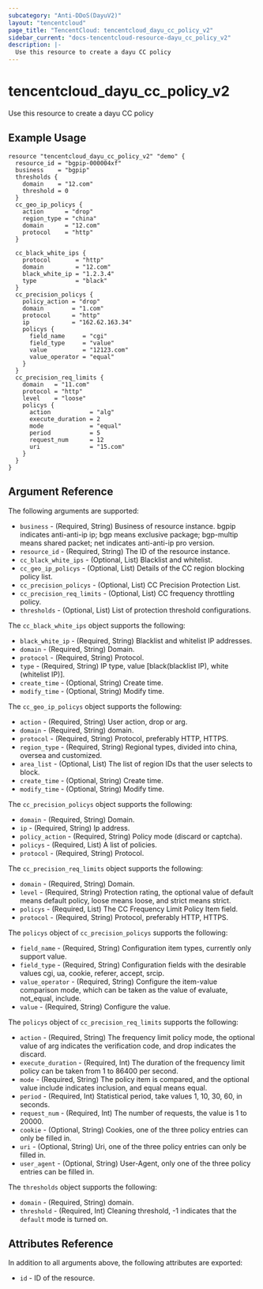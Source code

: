 ```yaml
---
subcategory: "Anti-DDoS(DayuV2)"
layout: "tencentcloud"
page_title: "TencentCloud: tencentcloud_dayu_cc_policy_v2"
sidebar_current: "docs-tencentcloud-resource-dayu_cc_policy_v2"
description: |-
  Use this resource to create a dayu CC policy
---
```


# tencentcloud_dayu_cc_policy_v2

Use this resource to create a dayu CC policy

## Example Usage

```hcl
resource "tencentcloud_dayu_cc_policy_v2" "demo" {
  resource_id = "bgpip-000004xf"
  business    = "bgpip"
  thresholds {
    domain    = "12.com"
    threshold = 0
  }
  cc_geo_ip_policys {
    action      = "drop"
    region_type = "china"
    domain      = "12.com"
    protocol    = "http"
  }

  cc_black_white_ips {
    protocol       = "http"
    domain         = "12.com"
    black_white_ip = "1.2.3.4"
    type           = "black"
  }
  cc_precision_policys {
    policy_action = "drop"
    domain        = "1.com"
    protocol      = "http"
    ip            = "162.62.163.34"
    policys {
      field_name     = "cgi"
      field_type     = "value"
      value          = "12123.com"
      value_operator = "equal"
    }
  }
  cc_precision_req_limits {
    domain   = "11.com"
    protocol = "http"
    level    = "loose"
    policys {
      action           = "alg"
      execute_duration = 2
      mode             = "equal"
      period           = 5
      request_num      = 12
      uri              = "15.com"
    }
  }
}
```

## Argument Reference

The following arguments are supported:

* `business` - (Required, String) Business of resource instance. bgpip indicates anti-anti-ip ip; bgp means exclusive package; bgp-multip means shared packet; net indicates anti-anti-ip pro version.
* `resource_id` - (Required, String) The ID of the resource instance.
* `cc_black_white_ips` - (Optional, List) Blacklist and whitelist.
* `cc_geo_ip_policys` - (Optional, List) Details of the CC region blocking policy list.
* `cc_precision_policys` - (Optional, List) CC Precision Protection List.
* `cc_precision_req_limits` - (Optional, List) CC frequency throttling policy.
* `thresholds` - (Optional, List) List of protection threshold configurations.

The `cc_black_white_ips` object supports the following:

* `black_white_ip` - (Required, String) Blacklist and whitelist IP addresses.
* `domain` - (Required, String) Domain.
* `protocol` - (Required, String) Protocol.
* `type` - (Required, String) IP type, value [black(blacklist IP), white (whitelist IP)].
* `create_time` - (Optional, String) Create time.
* `modify_time` - (Optional, String) Modify time.

The `cc_geo_ip_policys` object supports the following:

* `action` - (Required, String) User action, drop or arg.
* `domain` - (Required, String) domain.
* `protocol` - (Required, String) Protocol, preferably HTTP, HTTPS.
* `region_type` - (Required, String) Regional types, divided into china, oversea and customized.
* `area_list` - (Optional, List) The list of region IDs that the user selects to block.
* `create_time` - (Optional, String) Create time.
* `modify_time` - (Optional, String) Modify time.

The `cc_precision_policys` object supports the following:

* `domain` - (Required, String) Domain.
* `ip` - (Required, String) Ip address.
* `policy_action` - (Required, String) Policy mode (discard or captcha).
* `policys` - (Required, List) A list of policies.
* `protocol` - (Required, String) Protocol.

The `cc_precision_req_limits` object supports the following:

* `domain` - (Required, String) Domain.
* `level` - (Required, String) Protection rating, the optional value of default means default policy, loose means loose, and strict means strict.
* `policys` - (Required, List) The CC Frequency Limit Policy Item field.
* `protocol` - (Required, String) Protocol, preferably HTTP, HTTPS.

The `policys` object of `cc_precision_policys` supports the following:

* `field_name` - (Required, String) Configuration item types, currently only support value.
* `field_type` - (Required, String) Configuration fields with the desirable values cgi, ua, cookie, referer, accept, srcip.
* `value_operator` - (Required, String) Configure the item-value comparison mode, which can be taken as the value of evaluate, not_equal, include.
* `value` - (Required, String) Configure the value.

The `policys` object of `cc_precision_req_limits` supports the following:

* `action` - (Required, String) The frequency limit policy mode, the optional value of arg indicates the verification code, and drop indicates the discard.
* `execute_duration` - (Required, Int) The duration of the frequency limit policy can be taken from 1 to 86400 per second.
* `mode` - (Required, String) The policy item is compared, and the optional value include indicates inclusion, and equal means equal.
* `period` - (Required, Int) Statistical period, take values 1, 10, 30, 60, in seconds.
* `request_num` - (Required, Int) The number of requests, the value is 1 to 20000.
* `cookie` - (Optional, String) Cookies, one of the three policy entries can only be filled in.
* `uri` - (Optional, String) Uri, one of the three policy entries can only be filled in.
* `user_agent` - (Optional, String) User-Agent, only one of the three policy entries can be filled in.

The `thresholds` object supports the following:

* `domain` - (Required, String) domain.
* `threshold` - (Required, Int) Cleaning threshold, -1 indicates that the `default` mode is turned on.

## Attributes Reference

In addition to all arguments above, the following attributes are exported:

* `id` - ID of the resource.




